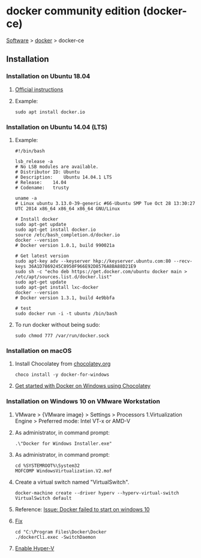 # docker community edition (docker-ce)

[Software](README.md#D) > [docker](docker.md) > docker-ce

## Installation

### Installation on Ubuntu 18.04

1. [Official instructions](https://docs.docker.com/install/linux/docker-ce/ubuntu/)

1. Example:

    ```console
    sudo apt install docker.io
    ```

### Installation on Ubuntu 14.04 (LTS)

1. Example:

    ```console
    #!/bin/bash

    lsb_release -a
    # No LSB modules are available.
    # Distributor ID: Ubuntu
    # Description:    Ubuntu 14.04.1 LTS
    # Release:    14.04
    # Codename:   trusty

    uname -a
    # Linux ubuntu 3.13.0-39-generic #66-Ubuntu SMP Tue Oct 28 13:30:27 UTC 2014 x86_64 x86_64 x86_64 GNU/Linux

    # Install docker
    sudo apt-get update
    sudo apt-get install docker.io
    source /etc/bash_completion.d/docker.io
    docker --version
    # Docker version 1.0.1, build 990021a

    # Get latest version
    sudo apt-key adv --keyserver hkp://keyserver.ubuntu.com:80 --recv-keys 36A1D7869245C8950F966E92D8576A8BA88D21E9
    sudo sh -c "echo deb https://get.docker.com/ubuntu docker main > /etc/apt/sources.list.d/docker.list"
    sudo apt-get update
    sudo apt-get install lxc-docker
    docker --version
    # Docker version 1.3.1, build 4e9bbfa

    # test
    sudo docker run -i -t ubuntu /bin/bash
    ```

1. To run docker without being sudo:

    ```console
    sudo chmod 777 /var/run/docker.sock
    ```

### Installation on macOS

1. Install Chocolatey from [chocolatey.org](https://chocolatey.org/)

    ```console
    choco install -y docker-for-windows
    ```

1. [Get started with Docker on Windows using Chocolatey](https://stefanscherer.github.io/get-started-with-docker-on-windows-using-chocolatey/)

### Installation on Windows 10 on VMware Workstation

1. VMware > {VMware image} > Settings > Processors
    1.Virtualization Engine > Preferred mode: Intel VT-x or AMD-V

1. As administrator, in command prompt:

    ```console
    .\"Docker for Windows Installer.exe"
    ```

1. As administrator, in command prompt:

    ```console
    cd %SYSTEMROOT%\System32
    MOFCOMP WindowsVirtualization.V2.mof
    ```

1. Create a virtual switch named "VirtualSwitch".

    ```console
    docker-machine create --driver hyperv --hyperv-virtual-switch VirtualSwitch default
    ```

1. Reference: [Issue:  Docker failed to start on windows 10](https://github.com/docker/for-win/issues/748#issuecomment-323468016)

1. [Fix](https://github.com/docker/for-win/issues/1825#issuecomment-433719346)

    ```console
    cd "C:\Program Files\Docker\Docker
    ./dockerCli.exec -SwitchDaemon
    ```

1. [Enable Hyper-V](https://docs.microsoft.com/en-us/virtualization/hyper-v-on-windows/quick-start/enable-hyper-v#enable-hyper-v-using-powershell)
